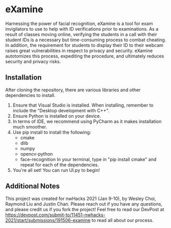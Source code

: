 # eXamine

Harnessing the power of facial recognition, eXamine is a tool for exam invigilators to use to help with ID verifications prior to examinations. As a result of classes moving online, verifying the students in a call with their student IDs is a necessary but time-consuming process to combat cheating. In addition, the requirement for students to display their ID to their webcam raises great vulnerabilities in respect to privacy and security. eXamine autotomizes this process, expediting the procedure, and ultimately reduces security and privacy risks.

## Installation
After cloning the repository, there are various libraries and other dependencies to install.
1. Ensure that Visual Studio is installed. When installing, remember to include the "Desktop development with C++".
2. Ensure Python is installed on your device.
3. In terms of IDE, we recommend using PyCharm as it makes installation much smoother.
4. Use pip install to install the following: 
    - cmake
    - dlib
    - numpy
    - opencv-python
    - face-recognition
    In your terminal, type in "pip install cmake" and repeat for each of the dependencies. 
5. You're all set! You can run UI.py to begin!

## Additional Notes
This project was created for nwHacks 2021 (Jan 9-10), by Wesley Choi, Raymond Liu and Justin Chan. Please reach out if you have any questions, and please credit us if you fork the project! Feel free to read our DevPost at https://devpost.com/submit-to/11451-nwhacks-2021/start/submissions/191506-examine to read all about our process.
